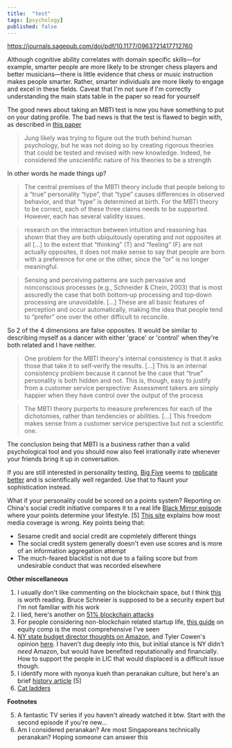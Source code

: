 ```yaml
---
title:  "test"
tags: [psychology]
published: false
---
```



https://journals.sagepub.com/doi/pdf/10.1177/0963721417712760

Although cognitive ability correlates with domain specific skills—for example, smarter people are more likely to be stronger chess players and better musicians—there is little evidence that chess or music instruction makes people smarter. Rather, smarter individuals are more likely to engage and excel in these fields. Caveat that I'm not sure if I'm correctly understanding the main stats table in the paper so read for yourself

The good news about taking an MBTI test is now you have something to put on your dating profile. The bad news is that the test is flawed to begin with, as described in [this paper](https://onlinelibrary.wiley.com/doi/abs/10.1111/spc3.12434?af=R "might need special access")

> Jung likely was trying to figure out the truth behind human psychology, but he was not doing so by creating rigorous theories that could be tested and revised with new knowledge. Indeed, he considered the unscientific nature of his theories to be a strength

In other words he made things up?

> The central premises of the MBTI theory include that people belong to a “true” personality “type”, that “type” causes differences in observed behavior, and that “type” is determined at birth. For the MBTI theory to be correct, each of these three claims needs to be supported. However, each has several validity issues. 

> research on the interaction between intuition and reasoning has shown that they are both ubiquitously operating
and not opposites at all \[...\] to the extent that “thinking” (T) and “feeling” (F) are not actually opposites, it does not make sense to say that people are born with a preference for one or the other, since the “or” is no longer meaningful.

> Sensing and perceiving patterns are such pervasive and nonconscious processes (e.g., Schneider & Chein, 2003) that is most assuredly the case that both bottom‐up processing and top‐down processing are unavoidable. \[...\] These are all basic features of perception and occur automatically, making the idea that people tend to “prefer” one over the other difficult to reconcile.

So 2 of the 4 dimensions are false opposites. It would be similar to describing myself as a dancer with either 'grace' or 'control' when they're both related and I have neither.

> One problem for the MBTI theory's internal consistency is that it asks those that take it to self‐verify the results. \[...\] This is an internal consistency problem because it cannot be the case that “true” personality is both hidden and not. This is, though, easy to justify from a customer service perspective: Assessment takers are simply happier when they have control over the output of the process

> The MBTI theory purports to measure preferences for each of the dichotomies, rather than tendencies or abilities. \[...\] This freedom makes sense from a customer service perspective but not a scientific one.

The conclusion being that MBTI is a business rather than a valid psychological tool and you should now also feel irrationally irate whenever your friends bring it up in conversation.

If you are still interested in personality testing, [Big Five](https://en.wikipedia.org/wiki/Big_Five_personality_traits "wiki") seems to [replicate better](https://mobile.twitter.com/cjsotomatic/status/1091378831057932289) and is scientifically well regarded. Use that to flaunt your sophistication instead.

What if your personality could be scored on a points system? Reporting on China's social credit initiative compares it to a real life [Black Mirror episode](https://en.wikipedia.org/wiki/Nosedive_(Black_Mirror) "Nosedive") where your points determine your lifestyle. \[5\] [This site](https://www.chinalawtranslate.com/en/social-credit-articles/ "chinalawtranslate") explains how most media coverage is wrong. Key points being that:
  * Sesame credit and social credit are copmletely different things
  * The social credit system generally doesn't even use scores and is more of an information aggregation attempt
  * The much-feared blacklist is not due to a failing score but from undesirable conduct that was recorded elsewhere

**Other miscellaneous**

1. I usually don't like commenting on the blockchain space, but I think [this](https://www.schneier.com/blog/archives/2019/02/blockchain_and_.html "schneier on blockchain") is worth reading. Bruce Schneier is supposed to be a security expert but I'm not familiar with his work
2. I lied, here's another on [51% blockchain attacks](https://www.technologyreview.com/s/612974/once-hailed-as-unhackable-blockchains-are-now-getting-hacked/ "blockchain 51%")
3. For people considering non-blockchain related startup life, [this guide](
https://www.holloway.com/g/equity-compensation "holloway guide") on equity comp is the most comprehensive I've seen
4. [NY state budget director thoughts on Amazon](https://www.governor.ny.gov/news/open-letter-new-york-state-budget-director-robert-mujica-regarding-amazon), and Tyler Cowen's opinion [here](https://journalstar.com/opinion/columnists/tyler-cowen-lessons-from-amazon-s-withdrawal-from-new-york/article_eba0ead7-9c71-5d16-8f00-a34743d8d86d.html). I haven't dug deeply into this, but initial stance is NY didn't *need* Amazon, but would have benefited reputationally and financially. How to support the people in LIC that would displaced is a difficult issue though. 
5. I identify more with nyonya kueh than peranakan culture, but here's an brief [history article](https://chinachannel.org/2019/01/24/peranakan/ "china channel") \[5\]
6. [Cat ladders](https://www.theguardian.com/cities/gallery/2019/feb/14/cat-ladders-a-creative-solution-for-felines-in-flats-in-pictures "what it sounds like")

**Footnotes**

5. A fantastic TV series if you haven't already watched it btw. Start with the second episode if you're new...
6. Am I considered peranakan? Are most Singaporeans technically peranakan? Hoping someone can answer this
